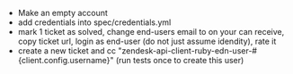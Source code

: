  - Make an empty account
 - add credentials into spec/credentials.yml
 - mark 1 ticket as solved, change end-users email to on your can receive, copy ticket url, login as end-user (do not just assume idendity), rate it
 - create a new ticket and cc "zendesk-api-client-ruby-edn-user-#{client.config.username}" (run tests once to create this user)
